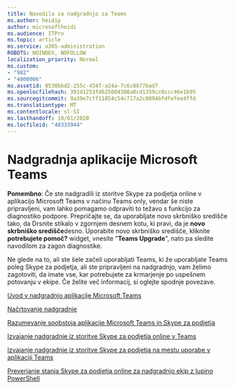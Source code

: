```yaml
---
title: Navodila za nadgradnjo za Teams
ms.author: heidip
author: microsoftheidi
ms.audience: ITPro
ms.topic: article
ms.service: o365-administration
ROBOTS: NOINDEX, NOFOLLOW
localization_priority: Normal
ms.custom:
- "982"
- "4000006"
ms.assetid: 0530bbd2-255c-434f-a24a-7c6c0877bad7
ms.openlocfilehash: 391d1253fd625004308a0cd1359cc0ccc46e1b95
ms.sourcegitcommit: 9a39e7cff11854c54c717a2c0094bfdfefee4ffd
ms.translationtype: MT
ms.contentlocale: sl-SI
ms.lasthandoff: 10/01/2020
ms.locfileid: "48333944"
---
```

# <a name="microsoft-teams-upgrade"></a>Nadgradnja aplikacije Microsoft Teams

**Pomembno**: Če ste nadgradili iz storitve Skype za podjetja online v aplikacijo Microsoft Teams v načinu Teams only, vendar še niste pripravljeni, vam lahko pomagamo odpraviti to težavo s funkcijo za diagnostiko podpore. Prepričajte se, da uporabljate novo skrbniško središče tako, da Drsnite stikalo v zgornjem desnem kotu, ki pravi, da je **novo skrbniško središče**desno. Uporabite novo skrbniško središče, kliknite **potrebujete pomoč?** widget, vnesite "**Teams Upgrade**", nato pa sledite navodilom za zagon diagnostike.

Ne glede na to, ali ste šele začeli uporabljati Teams, ki že uporabljate Teams poleg Skype za podjetja, ali ste pripravljeni na nadgradnjo, vam želimo zagotoviti, da imate vse, kar potrebujete za krmarjenje po uspešnem potovanju v ekipe. Če želite več informacij, si oglejte spodnje povezave.

[Uvod v nadgradnjo aplikacije Microsoft Teams](https://docs.microsoft.com/MicrosoftTeams/upgrade-start-here)

[Načrtovanje nadgradnje](https://docs.microsoft.com/MicrosoftTeams/upgrade-plan-journey)

[Razumevanje soobstoja aplikacije Microsoft Teams in Skype za podjetja](https://docs.microsoft.com/MicrosoftTeams/teams-and-skypeforbusiness-coexistence-and-interoperability)

[Izvajanje nadgradnje iz storitve Skype za podjetja online v Teams](https://docs.microsoft.com/MicrosoftTeams/upgrade-to-teams-execute-skypeforbusinessonline)

[Izvajanje nadgradnje iz storitve Skype za podjetja na mestu uporabe v aplikaciji Teams](https://docs.microsoft.com/MicrosoftTeams/upgrade-to-teams-execute-skypeforbusinesshybridonprem)
 
[Preverjanje stanja Skype za podjetja online za nadgradnjo ekip z lupino PowerShell](https://docs.microsoft.com/powershell/module/skype/get-csteamsupgradestatus?view=skype-ps)